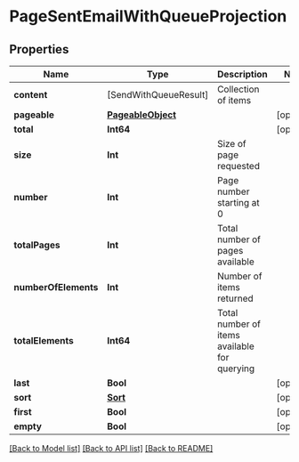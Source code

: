 # PageSentEmailWithQueueProjection

## Properties
Name | Type | Description | Notes
------------ | ------------- | ------------- | -------------
**content** | [SendWithQueueResult] | Collection of items | 
**pageable** | [**PageableObject**](PageableObject) |  | [optional] 
**total** | **Int64** |  | [optional] 
**size** | **Int** | Size of page requested | 
**number** | **Int** | Page number starting at 0 | 
**totalPages** | **Int** | Total number of pages available | 
**numberOfElements** | **Int** | Number of items returned | 
**totalElements** | **Int64** | Total number of items available for querying | 
**last** | **Bool** |  | [optional] 
**sort** | [**Sort**](Sort) |  | [optional] 
**first** | **Bool** |  | [optional] 
**empty** | **Bool** |  | [optional] 

[[Back to Model list]](../README#documentation-for-models) [[Back to API list]](../README#documentation-for-api-endpoints) [[Back to README]](../README)


